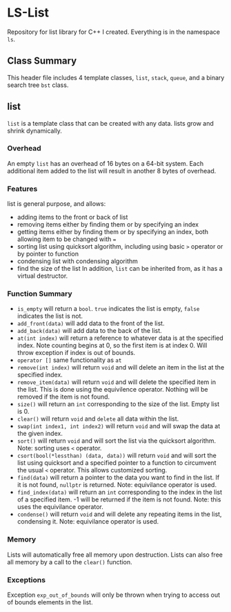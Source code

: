 # LS-List
Repository for list library for C++ I created. Everything is in the namespace `ls`. 

## Class Summary
This header file includes 4 template classes, `list`, `stack`, `queue`, and a binary search tree  `bst` class. 

## list
`list` is a template class that can be created with any data. lists grow and shrink dynamically.

### Overhead
An empty `list` has an overhead of 16 bytes on a 64-bit system. Each additional item added to the list will result in another 8 bytes of overhead. 

### Features
list is general purpose, and allows:
- adding items to the front or back of list
- removing items either by finding them or by specifying an index
- getting items either by finding them or by specifying an index, both allowing item to be changed with `=`
- sorting list using quicksort algorithm, including using basic `>` operator or by pointer to function
- condensing list with condensing algorithm
- find the size of the list
In addition, `list` can be inherited from, as it has a virtual destructor.

### Function Summary
- `is_empty` will return a `bool`. `true` indicates the list is empty, `false` indicates the list is not.
- `add_front(data)` will add data to the front of the list.
- `add_back(data)` will add data to the back of the list.
- `at(int index)` will return a reference to whatever data is at the specified index. Note counting begins at 0, so the first item is at index 0. Will throw exception if index is out of bounds. 
- `operator []` same functionality as `at`
- `remove(int index)` will return `void` and will delete an item in the list at the specified index.
- `remove_item(data)` will return `void` and will delete the specified item in the list. This is done using the equivilence operator. Nothing will be removed if the item is not found.
- `size()` will return an `int` corresponding to the size of the list. Empty list is 0.
- `clear()` will return `void` and `delete` all data within the list.
- `swap(int index1, int index2)` will return `void` and will swap the data at the given index.
- `sort()` will return `void` and will sort the list via the quicksort algorithm. Note: sorting uses `<` operator.
- `csort(bool(*lessthan) (data, data))` will return `void` and will sort the list using quicksort and a specified pointer to a function to circumvent the usual `<` operator. This allows customized sorting.
- `find(data)` will return a pointer to the data you want to find in the list. If it is not found, `nullptr` is returned. Note: equivilance operator is used.
- `find_index(data)` will return an `int` corresponding to the index in the list of a specified item. -1 will be returned if the item is not found. Note: this uses the equivilance operator.
- `condense()` will return `void` and will delete any repeating items in the list, condensing it. Note: equivilance operator is used. 

### Memory
Lists will automatically free all memory upon destruction. 
Lists can also free all memory by a call to the `clear()` function.

### Exceptions
Exception `exp_out_of_bounds` will only be thrown when trying to access out of bounds elements in the list.
